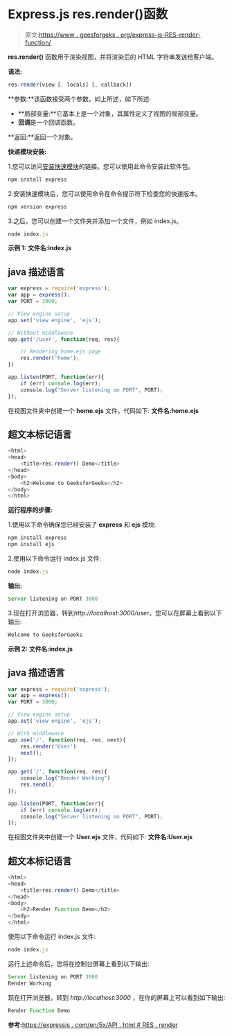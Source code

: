 # Express.js res.render()函数

> 原文:[https://www . geesforgeks . org/express-js-RES-render-function/](https://www.geeksforgeeks.org/express-js-res-render-function/)

**res.render()** 函数用于渲染视图，并将渲染后的 HTML 字符串发送给客户端。

**语法:**

```js
res.render(view [, locals] [, callback])
```

**参数:**该函数接受两个参数，如上所述，如下所述:

*   **局部变量:**它基本上是一个对象，其属性定义了视图的局部变量。
*   **回调**是一个回调函数。

**返回:**返回一个对象。

**快递模块安装:**

1.您可以访问[安装快速模块](https://www.npmjs.com/package/express)的链接。您可以使用此命令安装此软件包。

```js
npm install express
```

2.安装快速模块后，您可以使用命令在命令提示符下检查您的快速版本。

```js
npm version express
```

3.之后，您可以创建一个文件夹并添加一个文件，例如 index.js。

```js
node index.js
```

**示例 1:** **文件名:index.js**

## java 描述语言

```js
var express = require('express');
var app = express();
var PORT = 3000;

// View engine setup
app.set('view engine', 'ejs');

// Without middleware
app.get('/user', function(req, res){

    // Rendering home.ejs page
    res.render('home');
})

app.listen(PORT, function(err){
    if (err) console.log(err);
    console.log("Server listening on PORT", PORT);
});
```

在视图文件夹中创建一个 **home.ejs** 文件，代码如下:
**文件名:home.ejs**

## 超文本标记语言

```js
<html>
<head>
    <title>res.render() Demo</title>
</head>
<body>
    <h2>Welcome to GeeksforGeeks</h2>
</body>
</html>
```

**运行程序的步骤:**

1.使用以下命令确保您已经安装了 **express** 和 **ejs** 模块:

```js
npm install express
npm install ejs
```

2.使用以下命令运行 index.js 文件:

```js
node index.js
```

**输出:**

```js
Server listening on PORT 3000
```

3.现在打开浏览器，转到*http://localhost:3000/user*，您可以在屏幕上看到以下输出:

```js
Welcome to GeeksforGeeks
```

**示例 2:** **文件名:index.js**

## java 描述语言

```js
var express = require('express');
var app = express();
var PORT = 3000;

// View engine setup
app.set('view engine', 'ejs');

// With middleware
app.use('/', function(req, res, next){
    res.render('User')
    next();
});

app.get('/', function(req, res){
    console.log("Render Working")
    res.send();
});

app.listen(PORT, function(err){
    if (err) console.log(err);
    console.log("Server listening on PORT", PORT);
});
```

在视图文件夹中创建一个 **User.ejs** 文件，代码如下:
**文件名:User.ejs**

## 超文本标记语言

```js
<html>
<head>
    <title>res.render() Demo</title>
</head>
<body>
    <h2>Render Function Demo</h2>
</body>
</html>
```

使用以下命令运行 index.js 文件:

```js
node index.js
```

运行上述命令后，您将在控制台屏幕上看到以下输出:

```js
Server listening on PORT 3000
Render Working
```

现在打开浏览器，转到 *http://localhost:3000* ，在你的屏幕上可以看到如下输出:

```js
Render Function Demo
```

**参考:**[https://expressjs . com/en/5x/API . html # RES . render](https://expressjs.com/en/5x/api.html#res.render)